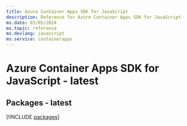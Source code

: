 ```yaml
---
title: Azure Container Apps SDK for JavaScript
description: Reference for Azure Container Apps SDK for JavaScript
ms.date: 03/05/2024
ms.topic: reference
ms.devlang: javascript
ms.service: containerapps
---
```

# Azure Container Apps SDK for JavaScript - latest
## Packages - latest
[!INCLUDE [packages](container-apps-index.md)]